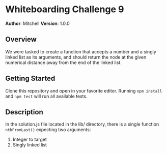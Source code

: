 # Whiteboarding Challenge 9 

**Author**: Mitchell
**Version**: 1.0.0

## Overview
We were tasked to create a function that accepts a number and a singly linked list as its arguments, and should return the node at the given numerical distance away from the end of the linked list.

## Getting Started
Clone this repository and open in your favorite editor. Running `npm install` and `npm test` will run all available tests.

## Description
In the solution.js file located in the lib/ directory, there is a single function `nthFromLast()` expecting two arguments: 
1. Integer to target
2. Singly linked list


